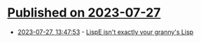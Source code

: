 # [Published on 2023-07-27](index.md)

* [2023-07-27, 13:47:53](https://lobste.rs/s/i2y2ns/lispe_isn_t_exactly_your_granny_s_lisp) - [LispE isn't exactly your granny's Lisp](https://github.com/naver/lispe/wiki/6.19-LispE-isn't-exactly-your-granny's-Lisp)
